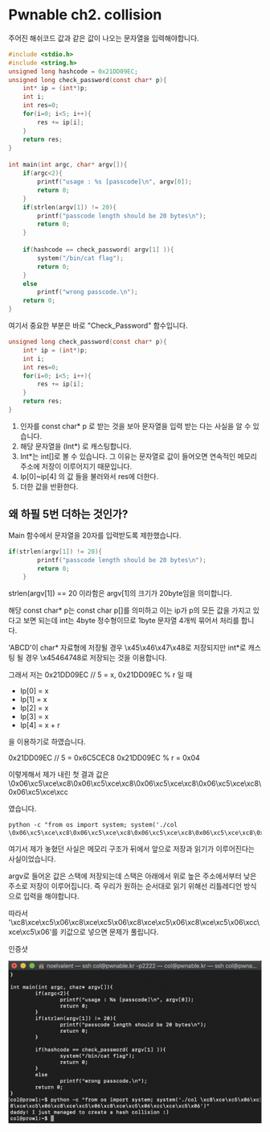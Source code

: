 # Pwnable ch2. collision

주어진 해쉬코드 값과 같은 값이 나오는 문자열을 입력해야합니다.

```c
#include <stdio.h>
#include <string.h>
unsigned long hashcode = 0x21DD09EC;
unsigned long check_password(const char* p){
	int* ip = (int*)p;
	int i;
	int res=0;
	for(i=0; i<5; i++){
		res += ip[i];
	}
	return res;
}

int main(int argc, char* argv[]){
	if(argc<2){
		printf("usage : %s [passcode]\n", argv[0]);
		return 0;
	}
	if(strlen(argv[1]) != 20){
		printf("passcode length should be 20 bytes\n");
		return 0;
	}

	if(hashcode == check_password( argv[1] )){
		system("/bin/cat flag");
		return 0;
	}
	else
		printf("wrong passcode.\n");
	return 0;
}

```

여기서 중요한 부분은 바로 "Check_Password" 함수입니다.

```c
unsigned long check_password(const char* p){
	int* ip = (int*)p;
	int i;
	int res=0;
	for(i=0; i<5; i++){
		res += ip[i];
	}
	return res;
}
```

1. 인자를 const char* p 로 받는 것을 보아 문자열을 입력 받는 다는 사실을 알 수 있습니다.
2. 해당 문자열을 (Int*) 로 캐스팅합니다.
3. Int*는 int[]로 볼 수 있습니다. 
   그 이유는 문자열로 값이 들어오면 연속적인 메모리 주소에 저장이 이루어지기 때문입니다.
4. Ip[0]~ip[4] 의 값 들을 불러와서 res에 더한다.
5. 더한 값을 반환한다.

## 왜 하필 5번 더하는 것인가?

Main 함수에서 문자열을 20자를 입력받도록 제한했습니다.

```c
if(strlen(argv[1]) != 20){
		printf("passcode length should be 20 bytes\n");
		return 0;
	}


```

strlen(argv[1]) == 20 이라함은 argv[1]의 크기가 20byte임을 의미합니다.

해당 const char* p는 const char p[]를 의미하고 이는 ip가 p의 모든 값을 가지고 있다고 보면 되는데 int는 4byte 정수형이므로 1byte 문자열 4개씩 묶어서 처리를 합니다.

'ABCD'이 char* 자료형에 저장될 경우 \x45\x46\x47\x48로 저장되지만 int*로 캐스팅 될 경우 \x45464748로 저장되는 것을 이용합니다.

그래서 저는 0x21DD09EC // 5 = x, 0x21DD09EC % r 일 때

- Ip[0] = x
- Ip[1] = x
- Ip[2] = x
- Ip[3] = x
- Ip[4] = x + r

을 이용하기로 하였습니다.

0x21DD09EC // 5 = 0x6C5CEC8
0x21DD09EC % r = 0x04

이렇게해서 제가 내린 첫 결과 값은 \0x06\xc5\xce\xc8\0x06\xc5\xce\xc8\0x06\xc5\xce\xc8\0x06\xc5\xce\xc8\0x06\xc5\xce\xcc

였습니다.

```
python -c "from os import system; system('./col \0x06\xc5\xce\xc8\0x06\xc5\xce\xc8\0x06\xc5\xce\xc8\0x06\xc5\xce\xc8\0x06\xc5\xce\xcc')"
```

여기서 제가 놓혔던 사실은 메모리 구조가 뒤에서 앞으로 저장과 읽기가 이루어진다는 사실이었습니다.

argv로 들어온 값은 스택에 저장되는데 스택은 아래에서 위로 높은 주소에서부터 낮은 주소로 저장이 이루어집니다. 즉 우리가 원하는 순서대로 읽기 위해선 리틀레디언 방식으로 입력을 해야합니다.

따라서 '\xc8\xce\xc5\x06\xc8\xce\xc5\x06\xc8\xce\xc5\x06\xc8\xce\xc5\x06\xcc\xce\xc5\x06'를 키값으로 넣으면 문제가 풀립니다.

인증샷

![](https://github.com/noelvalent/TIL/blob/master/boj_result/imgs/190721.png)


